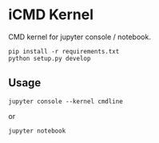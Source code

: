 # iCMD Kernel

CMD kernel for jupyter console / notebook.

```
pip install -r requirements.txt
python setup.py develop
```

## Usage

```
jupyter console --kernel cmdline
```

or

```
jupyter notebook
```